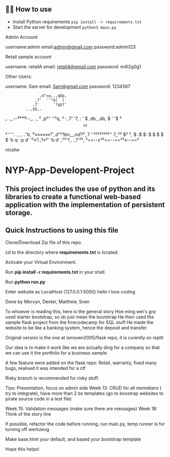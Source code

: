 
## 💁‍♀️ How to use

- Install Python requirements `pip install -r requirements.txt`
- Start the server for development `python3 main.py`

Admin Account

username:admin
email:admin@gmail.com
password:admin123

Retail sample account

username: retailA
email: retailA@gmail.com
password: m4l2g0g1


Other Users:

username: Sam
email: Sam@gmail.com
password: 1234567

                   ,d"=≥,.,qOp,
                 ,7'  ''²$(  )
                ,7'      '?q$7'
             ..,$$,.
   ,.  .,,--***²""²***--,,.  .,
 ²   ,p²''              ''²q,   ²
:  ,7'                      '7,  :
 ' $      ,db,      ,db,      $ '
  '$      ²$$²      ²$$²      $'    
  '$                          $'        
   '$.     .,        ,.     .$'
    'b,     '²«»«»«»²'     ,d'
     '²?bn,,          ,,nd?²'
       ,7$ ''²²²²²²²²'' $7,
     ,² ²$              $² ²,
     $  :$              $:  $
     $   $              $   $
     'b  q:            :p  d'
      '²«?$.          .$?»²'
         'b            d'
       ,²²'?,.      .,?'²²,
      ²==--≥²²==--==²²≤--==²

nicehe

# NYP-App-Developent-Project

This project includes the use of python and its libraries to create a functional web-based application with the implementation of persistent storage.
---

## Quick Instructions to using this file
 Clone/Download Zip file of this repo.
 
 cd to the directory where **requirements.txt** is located.
 
 Activate your Virtual Environment.
 
 Run **pip install -r requirements.txt** in your shell.
 
 Run **python run.py**
 
 Enter website as LocalHost (127.0.0.1:5000)
 hello I love coding

 Done by Mervyn, Dexter, Matthew, Sven


To whoever is reading this, here is the general story
Hoe ming wei's grp used starter bootstrap, so sb just mean the bootstrap
He then used the sample flask project from the frrecodecamp for SQL stuff
He made the website to be like a banking system, hence the deposit and transfer

Original version is the one at iamsven2005/flask repo, it is curently on replit


Our idea is to make it work like we are actually ding for a company so that we can use it the portfolio for a business sample.

A few feature were added on the flask repo:
Retail, warranty, fixed many bugs, realised it was intended for a ctf

Risky branch is recommended for risky stuff.

Tips:
Presentation, focus on admin side
Week 13: CRUD for all memebers ( try to integrate), have more than 2 bs templates
(go to boostrap websites to pirate source code in a test file)

Week 15: Validation messages (make sure there are messages)
Week 18: Think of the story line

If possible, refactor the code before running, run main.py, temp runner is for turning off werkzeug

Make base.html your default, and based your bootstrap template

Hope this helps!